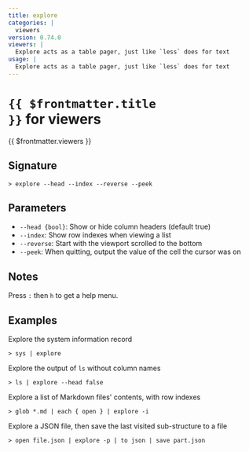 ```yaml
---
title: explore
categories: |
  viewers
version: 0.74.0
viewers: |
  Explore acts as a table pager, just like `less` does for text
usage: |
  Explore acts as a table pager, just like `less` does for text
---
```


# <code>{{ $frontmatter.title }}</code> for viewers

<div class='command-title'>{{ $frontmatter.viewers }}</div>

## Signature

```> explore --head --index --reverse --peek```

## Parameters

 -  `--head {bool}`: Show or hide column headers (default true)
 -  `--index`: Show row indexes when viewing a list
 -  `--reverse`: Start with the viewport scrolled to the bottom
 -  `--peek`: When quitting, output the value of the cell the cursor was on

## Notes
Press `:` then `h` to get a help menu.
## Examples

Explore the system information record
```shell
> sys | explore
```

Explore the output of `ls` without column names
```shell
> ls | explore --head false
```

Explore a list of Markdown files' contents, with row indexes
```shell
> glob *.md | each { open } | explore -i
```

Explore a JSON file, then save the last visited sub-structure to a file
```shell
> open file.json | explore -p | to json | save part.json
```
